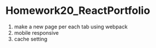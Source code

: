# Homework20_ReactPortfolio


1. make a new page per each tab using webpack
2. mobile responsive 
3. cache setting
